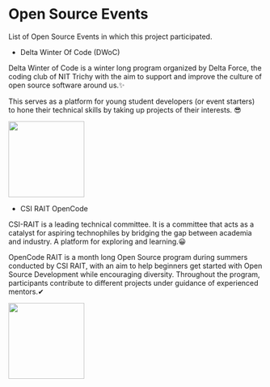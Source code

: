 # Open Source Events

List of Open Source Events in which this project participated.

- Delta Winter Of Code (DWoC)

Delta Winter of Code is a winter long program organized by Delta Force, the coding club of NIT Trichy with the aim to support and improve the culture of open source software around us.✨

This serves as a platform for young student developers (or event starters) to hone their technical skills by taking up projects of their interests. 😎


<a href="https://github.com/prathimacode-hub"><img src="https://github.com/prathimacode-hub/prathimacode-hub/blob/main/OpenSource%20Programs/Delta%20Winter%20Of%20Code/Delta-Winter-Of-Code.jpg" width=150px height=150px /></a>

- CSI RAIT OpenCode

CSI-RAIT is a leading technical committee. It is a committee that acts as a catalyst for aspiring technophiles by bridging the gap between academia and industry. A platform for exploring and learning.😀

OpenCode RAIT is a month long Open Source program during summers conducted by CSI RAIT, with an aim to help beginners get started with Open Source Development while encouraging diversity. Throughout the program, participants contribute to different projects under guidance of experienced mentors.✔

<a href="https://github.com/prathimacode-hub"><img src="https://github.com/prathimacode-hub/prathimacode-hub/blob/main/OpenSource%20Programs/CSI%20RAIT%20OpenCode/OpenCode%20Logo.png" width=150px height=150px /></a>
